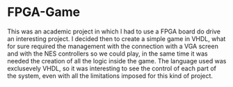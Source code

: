 # FPGA-Game
 This was an academic project in which I had to use a FPGA board do drive an interesting project.
 I decided then to create a simple game in VHDL, what for sure required the management with the connection with a VGA screen and with the NES controllers so we could play, in the same time it was needed the creation of all the logic inside the game. 
 The language used was exclusevely VHDL, so it was interesting to see the control of each part of the system, even with all the limitations imposed for this kind of project.
